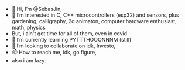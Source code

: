 - 👋 Hi, I’m @SebasJin, 
- 👀 I’m interested in C, C++ microcontrollers (esp32) and sensors, plus gardening, calligraphy, 2d animaton, computer hardware enthusiast, math, physics
- But, i ain't got time for all of them, even in covid
- 🌱 I’m currently learning PYTTTHOOONNNM (still)
- 💞️ I’m looking to collaborate on idk, Investo,
- 📫 How to reach me, idk, go figure, 
- also i am lazy. 

<!---
SebasJin/SebasJin is a ✨ special ✨ repository because its `README.md` (this file) appears on your GitHub profile.
You can click the Preview link to take a look at your changes.
--->
